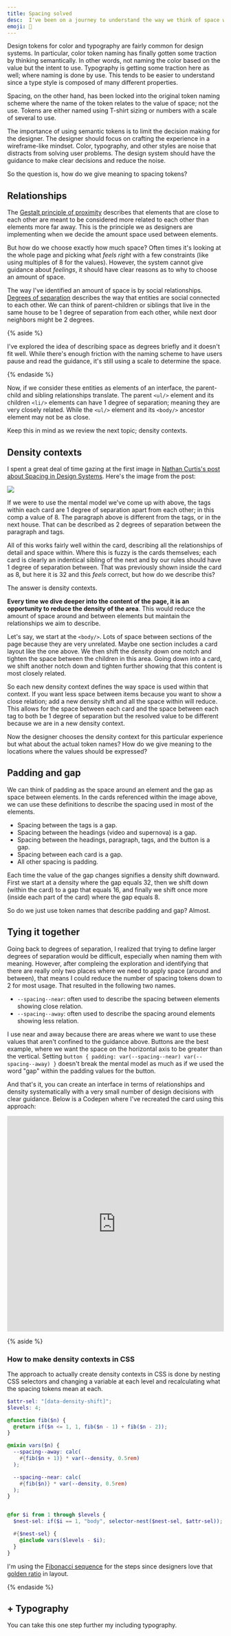 ```yaml
---
title: Spacing solved
desc:  I've been on a journey to understand the way we think of space within a digital interface and I think I've reached a point of understanding that might help shift traditional approaches to something more systematic.
emoji: 🚀
---
```


Design tokens for color and typography are fairly common for design systems. In particular, color token naming has finally gotten some traction by thinking semantically. In other words, not naming the color based on the value but the intent to use. Typography is getting some traction here as well; where naming is done by use. This tends to be easier to understand since a type style is composed of many different properties.

Spacing, on the other hand, has been locked into the original token naming scheme where the name of the token relates to the value of space; not the use. Tokens are either named using T-shirt sizing or numbers with a scale of several to use.

The importance of using semantic tokens is to limit the decision making for the designer. The designer should focus on crafting the experience in a wireframe-like mindset. Color, typography, and other styles are noise that distracts from solving user problems. The design system should have the guidance to make clear decisions and reduce the noise.

So the question is, how do we give meaning to spacing tokens?

## Relationships

The [Gestalt principle of proximity](https://www.nngroup.com/articles/gestalt-proximity/) describes that elements that are close to each other are meant to be considered more related to each other than elements more far away. This is the principle we as designers are implementing when we decide the amount space used between elements.

But how do we choose exactly how much space? Often times it's looking at the whole page and picking what _feels right_ with a few constraints (like using multiples of 8 for the values). However, the system cannot give guidance about _feelings_, it should have clear reasons as to why to choose an amount of space.

The way I've identified an amount of space is by social relationships. [Degrees of separation](https://en.wikipedia.org/wiki/Six_degrees_of_separation) describes the way that entities are social connected to each other. We can think of parent-children or siblings that live in the same house to be 1 degree of separation from each other, while next door neighbors might be 2 degrees.

{% aside %}

I've explored the idea of describing space as degrees briefly and it doesn't fit well. While there's enough friction with the naming scheme to have users pause and read the guidance, it's still using a scale to determine the space.

{% endaside %}

Now, if we consider these entities as elements of an interface, the parent-child and sibling relationships translate. The parent `<ul/>` element and its children `<li/>` elements can have 1 degree of separation; meaning they are very closely related. While the `<ul/>` element and its `<body/>` ancestor element may not be as close.

Keep this in mind as we review the next topic; density contexts.

## Density contexts

I spent a great deal of time gazing at the first image in [Nathan Curtis's post about Spacing in Design Systems](https://medium.com/eightshapes-llc/space-in-design-systems-188bcbae0d62). Here's the image from the post:

![](../images/nathan-curtis-space.png)

If we were to use the mental model we've come up with above, the tags within each card are 1 degree of separation apart from each other; in this comp a value of 8. The paragraph above is different from the tags, or in the next house. That can be described as 2 degrees of separation between the paragraph and tags.

All of this works fairly well within the card, describing all the relationships of detail and space within. Where this is fuzzy is the cards themselves; each card is clearly an indentical sibling of the next and by our rules should have 1 degree of separation between. That was previously shown inside the card as 8, but here it is 32 and this _feels_ correct, but how do we describe this?

The answer is density contexts.

**Every time we dive deeper into the content of the page, it is an opportunity to reduce the density of the area**. This would reduce the amount of space around and between elements but maintain the relationships we aim to describe.

Let's say, we start at the `<body/>`. Lots of space between sections of the page because they are very unrelated. Maybe one section includes a card layout like the one above. We then shift the density down one notch and tighten the space between the children in this area. Going down into a card, we shift another notch down and tighten further showing that this content is most closely related.

So each new density context defines the way space is used within that context. If you want less space between items because you want to show a close relation; add a new density shift and all the space within will reduce. This allows for the space between each card and the space between each tag to both be 1 degree of separation but the resolved value to be different because we are in a new density context.

Now the designer chooses the density context for this particular experience but what about the actual token names? How do we give meaning to the locations where the values should be expressed?

## Padding and gap

We can think of padding as the space around an element and the gap as space between elements. In the cards referenced within the image above, we can use these definitions to describe the spacing used in most of the elements.

- Spacing between the tags is a gap.
- Spacing between the headings (video and supernova) is a gap.
- Spacing between the headings, paragraph, tags, and the button is a gap.
- Spacing between each card is a gap.
- All other spacing is padding.

Each time the value of the gap changes signifies a density shift downward. First we start at a density where the gap equals 32, then we shift down (within the card) to a gap that equals 16, and finally we shift once more (inside each part of the card) where the gap equals 8.

So do we just use token names that describe padding and gap? Almost.

## Tying it together

Going back to degrees of separation, I realized that trying to define larger degrees of separation would be difficult, especially when naming them with meaning. However, after compleing the exploration and identifying that there are really only two places where we need to apply space (around and between), that means I could reduce the number of spacing tokens down to 2 for most usage. That resulted in the following two names.

- `--spacing--near`: often used to describe the spacing between elements showing close relation.
- `--spacing--away`: often used to describe the spacing around elements showing less relation.

I use near and away because there are areas where we want to use these values that aren't confined to the guidance above. Buttons are the best example, where we want the space on the horizontal axis to be greater than the vertical. Setting `button { padding: var(--spacing--near) var(--spacing--away) }` doesn't break the mental model as much as if we used the word "gap" within the padding values for the button.

And that's it, you can create an interface in terms of relationships and density systematically with a very small number of design decisions with clear guidance. Below is a Codepen where I've recreated the card using this approach:

<iframe height="500" style="width: 100%;" scrolling="no" title="Spacing context" src="https://codepen.io/fauxserious/embed/dyJgzBM?default-tab=result" frameborder="no" loading="lazy" allowtransparency="true" allowfullscreen="true">
  See the Pen <a href="https://codepen.io/fauxserious/pen/dyJgzBM">
  Spacing context</a> by Donnie D'Amato (<a href="https://codepen.io/fauxserious">@fauxserious</a>)
  on <a href="https://codepen.io">CodePen</a>.
</iframe>

{% aside %}

### How to make density contexts in CSS

The approach to actually create density contexts in CSS is done by nesting CSS selectors and changing a variable at each level and recalculating what the spacing tokens mean at each.

```scss
$attr-sel: "[data-density-shift]";
$levels: 4;

@function fib($n) {
  @return if($n <= 1, 1, fib($n - 1) + fib($n - 2));
}

@mixin vars($n) {
  --spacing--away: calc(
    #{fib($n + 1)} * var(--density, 0.5rem)
  );

  --spacing--near: calc(
    #{fib($n)} * var(--density, 0.5rem)
  );
}


@for $i from 1 through $levels {
  $nest-sel: if($i == 1, "body", selector-nest($nest-sel, $attr-sel));

  #{$nest-sel} {
    @include vars($levels - $i);
  }
}
```

I'm using the [Fibonacci sequence](https://en.wikipedia.org/wiki/Fibonacci_number) for the steps since designers love that [golden ratio](https://www.nngroup.com/articles/golden-ratio-ui-design/) in layout.

{% endaside %}

## + Typography

You can take this one step further my including typography.